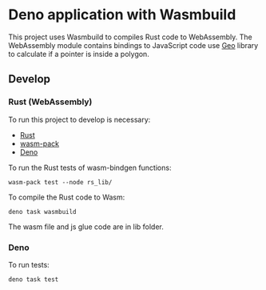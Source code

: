 # Deno application with Wasmbuild

This project uses Wasmbuild to compiles Rust code to WebAssembly. The
WebAssembly module contains bindings to JavaScript code use
[Geo](https://crates.io/crates/geo) library to calculate if a pointer is inside
a polygon.

## Develop

### Rust (WebAssembly)

To run this project to develop is necessary:

- [Rust](https://www.rust-lang.org/tools/install)
- [wasm-pack](https://rustwasm.github.io/wasm-pack/installer/)
- [Deno](https://deno.land/#installation)

To run the Rust tests of wasm-bindgen functions:

```
wasm-pack test --node rs_lib/
```

To compile the Rust code to Wasm:

```shell
deno task wasmbuild
```

The wasm file and js glue code are in lib folder.

### Deno

To run tests:

```shell
deno task test
```
